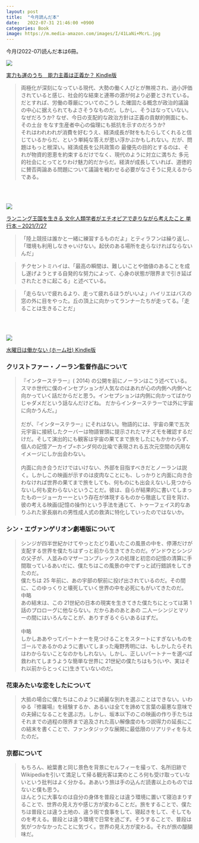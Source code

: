 ```yaml
---
layout: post
title:  "今月読んだ本"
date:   2022-07-31 21:46:00 +0900
categories: Book
image: https://m.media-amazon.com/images/I/41LaNi+McrL.jpg
---
```

今月(2022-07)読んだ本は6冊。<br>



<p><a href="https://www.amazon.co.jp/dp/B0922GS8SL?&linkCode=li2&tag=peipeipe-22&linkId=7804566ad4cebfb5d273cc492d430cb8&language=ja_JP&ref_=as_li_ss_il" target="_blank" rel="nofollow"><img border="0" src="//ws-fe.amazon-adsystem.com/widgets/q?_encoding=UTF8&ASIN=B0922GS8SL&Format= _SL250_&ID=AsinImage&MarketPlace=JP&ServiceVersion=20070822&WS=1&tag=peipeipe-22&language=ja_JP" ></a><img src="https://ir-jp.amazon-adsystem.com/e/ir?t=peipeipe-22&language=ja_JP&l=li2&o=9&a=B0922GS8SL" width="1" height="1" border="0" alt="" style="border:none !important; margin:0px !important;" /></p> <p><a href="https://www.amazon.co.jp/dp/B0922GS8SL?&linkCode=li2&tag=peipeipe-22&linkId=7804566ad4cebfb5d273cc492d430cb8&language=ja_JP&ref_=as_li_ss_il" target="_blank" rel="nofollow">実力も運のうち　能力主義は正義か？ Kindle版</a></p>

<blockquote>
両極化が深刻になっている現代、大勢の働く人びとが無視され、過小評価されていると感じ、社会的な結束と連帯の源が何より必要とされている。だとすれば、労働の尊厳についてのこうし た確固たる概念が政治的議論の中心に据えられてもよさそうなものだ。しかし、そうはなっていない。なぜだろうか? なぜ、今日の支配的な政治方針は正義の貢献的側面にも、その土台 をなす生産者中心の倫理にも抵抗を示すのだろうか?<br/>
それはわれわれが消費を好むうえ、経済成長が財をもたらしてくれると信じているからだ、という単純な答えが思い浮かぶかもしれない。だが、問題はもっと根深い。経済成長を公共政策の 最優先の目的とするのは、それが物資的恩恵を約束するだけでなく、現代のように対立に満ちた 多元的社会にとってとりわけ魅力的だからだ。経済が成長していれば、道徳的に賛否両論ある問題について議論を戦わせる必要がなさそうに見えるからである。
</blockquote>


<br/><br/>
<p><a href="https://www.amazon.co.jp/dp/4791773977?&linkCode=li2&tag=peipeipe-22&linkId=1d2c0cb2af37038e4690e8691bfec47d&language=ja_JP&ref_=as_li_ss_il" target="_blank" rel="nofollow"><img border="0" src="//ws-fe.amazon-adsystem.com/widgets/q?_encoding=UTF8&ASIN=4791773977&Format= _SL250_&ID=AsinImage&MarketPlace=JP&ServiceVersion=20070822&WS=1&tag=peipeipe-22&language=ja_JP" ></a><img src="https://ir-jp.amazon-adsystem.com/e/ir?t=peipeipe-22&language=ja_JP&l=li2&o=9&a=4791773977" width="1" height="1" border="0" alt="" style="border:none !important; margin:0px !important;" /></p> <p><a href="https://www.amazon.co.jp/dp/4791773977?&linkCode=li2&tag=peipeipe-22&linkId=1d2c0cb2af37038e4690e8691bfec47d&language=ja_JP&ref_=as_li_ss_il" target="_blank" rel="nofollow">ランニング王国を生きる 文化人類学者がエチオピアで走りながら考えたこと 単行本 – 2021/7/27</a></p>

<blockquote>
「陸上競技は誰かと一緒に練習するものだよ」とティラフンは繰り返し、「環境も利用しなきゃいけない。起伏のある場所を走らなければならないんだ」
</blockquote>
<blockquote>
チクセントミハイは、「最高の瞬間は、難しいことや価値のあることを成し遂げようとする自発的な努力によって、心身の状態が限界まで引き延ばされたときに起こる」と述べている。
</blockquote>
<blockquote>
「走らないで疲れるより、走って疲れるほうがいいよ」ハイリエはバスの窓の外に目をやった。丘の頂上に向かってランナーたちが走ってる。「走ることは生きることだ」
</blockquote>
<br/><br/>
<p><a href="https://www.amazon.co.jp/dp/B0B38WZZ19?&linkCode=li2&tag=peipeipe-22&linkId=fe06c5b1b905ed2a4c596b7bdcd13ceb&language=ja_JP&ref_=as_li_ss_il" target="_blank" rel="nofollow"><img border="0" src="//ws-fe.amazon-adsystem.com/widgets/q?_encoding=UTF8&ASIN=B0B38WZZ19&Format= _SL250_&ID=AsinImage&MarketPlace=JP&ServiceVersion=20070822&WS=1&tag=peipeipe-22&language=ja_JP" ></a><img src="https://ir-jp.amazon-adsystem.com/e/ir?t=peipeipe-22&language=ja_JP&l=li2&o=9&a=B0B38WZZ19" width="1" height="1" border="0" alt="" style="border:none !important; margin:0px !important;" /></p> <p><a href="https://www.amazon.co.jp/dp/B0B38WZZ19?&linkCode=li2&tag=peipeipe-22&linkId=fe06c5b1b905ed2a4c596b7bdcd13ceb&language=ja_JP&ref_=as_li_ss_il" target="_blank" rel="nofollow">水曜日は働かない (ホーム社) Kindle版</a></p>

### クリストファー・ノーラン監督作品について
<blockquote>
『インターステラー』( 2014) の公開を前にノーランはこう述べている。スマホ世代に僕のインセプションが人気なのはあれが心の内側へ内側へと向かっていく話だからだと思う。インセプションは内側に向かってばかりじゃダメだという話なんだけどね。
だからインターステラーでは外に宇宙に向かうんだ。」<br/>
<br/>
だが、『インターステラー』にそれはない。物語的には、宇宙の果で五次元宇宙に接続したクーバーは物語冒頭に提示されたマチズモを確認するだけだ。そして演出的にも観客は宇宙の果てまで旅をしたにもかかわらず、個人の記憶アーカイブ=ホンダ何の比喩で表現される五次元空間の汎用なイメージにしか出会わない。<br/>
<br/>
内面に向き合うだけではいけない、外部を目指すべきだとノーランは説く。しかしこの映画が示すのは皮肉なことにも、しっかりと内面に向き合わなければ世界の果てまで旅をしても、何ものにも出会えないし見つからないし何も変わらないということだ。彼は、自らが結果的に書いてしまったものージョーカーーという存在が体現するものから徹底して目を背け、彼の考える映画(記憶の操作)という手法を通じて、トゥーフェイス的なありふれた家長崩れの男性成人式の救済に特化していったのではないか。
</blockquote>

### シン・エヴァンゲリオン劇場版について
<blockquote>
シンジが四半世紀かけてやっとたどり着いたこの風景の中を、停滞だけが支配する世界を僕たちはずっと前から生きてきたのだ。ゲンドウとシンジの父子が、人並みのマザーコンプレックスの処理と初恋の記憶の清算に手間取っているあいだに、僕たちはこの風景の中でずっと試行錯誤をしてきたのだ。<br/>
僕たちは 25 年前に、あの宇部の駅前に投げ出されているのだ。その間に、このゆっくりと壊死していく世界の中を必死にもがいてきたのだ。
<br/>中略<br/>
あの結末は、この 21世紀の日本の現実を生きてきた僕たちにとっては第 1 話のプロローグに他ならない。だからあのあとあの 二人ーシンジとマリーの間にはいろんなことが、ありすぎるぐらいあるはずだ。<br/>
<br/>中略<br/>
しかしああやってパートナーを見つけることをスタートにすぎないものをゴールであるかのように書いてしまった庵野秀明には、もしかしたらそれはわからないことなのかもしれない。しかし、正しいパートナーを選べば救われてしまうような簡単な世界に 21世紀の僕たちはもう(いや、実はそれ以前からとっくに)生きていないのだ。
</blockquote>

### 花束みたいな恋をしたについて
<blockquote>
大抵の場合に僕たちはこのように綺麗な別れを選ぶことはできない。いわゆる『修羅場』を経験するか、あるいは全てを諦めて言葉の最悪な意味での夫婦になることを選ぶ方。しかし、坂本以下のこの映画の作り手たちはそれまでの過程の限界まで追及された高い解像度のもつ説得力の延長にこの結末を書くことで、ファンタジックな展開に最低限のリアリティを与えたのだ。
</blockquote>


### 京都について
<blockquote>
もちろん、絵葉書と同じ景色を背景にセルフィーを撮って、名所旧跡でWikipediaを引いて満足して帰る観光客は実のところ何も受け取っていないという批判はよく分かる。ああいう旅は手の込んだ読書以上のものではないと僕も思う。<br/>
ほんとうに大事なのは自分の身体を普段とは違う環境に置いて寝泊まりすることで、世界の見え方や感じ方が変わることだ。旅をすることで、僕たちは普段とは違う土地の、違う街で食事をして、寝起きをして、そしてものを考える。普段とは違う環境で日常を過ごす。そうすることで、普段は気がつかなかったことに気づく。世界の見え方が変わる。それが旅の醍醐味だ。
</blockquote>